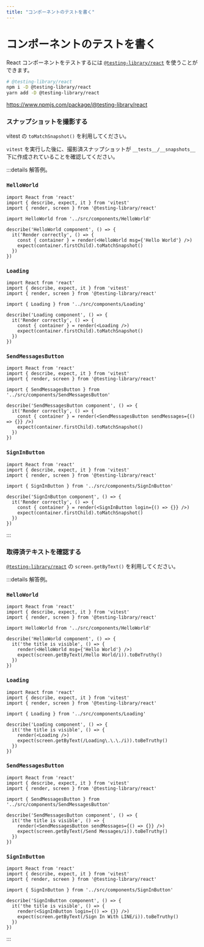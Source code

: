 ```yaml
---
title: "コンポーネントのテストを書く"
---
```


# コンポーネントのテストを書く

React コンポーネントをテストするには [`@testing-library/react`](https://www.npmjs.com/package/@testing-library/react) を使うことができます。

```bash
# @testing-library/react
npm i -D @testing-library/react
yarn add -D @testing-library/react
```

https://www.npmjs.com/package/@testing-library/react

### スナップショットを撮影する

vitest の `toMatchSnapshot()` を利用してください。

`vitest` を実行した後に、撮影済スナップショットが `__tests__/__snapshots__` 下に作成されていることを確認してください。

:::details 解答例。

### `HelloWorld`

```tsx:__tests__/example.spec.tsx
import React from 'react'
import { describe, expect, it } from 'vitest'
import { render, screen } from '@testing-library/react'

import HelloWorld from '../src/components/HelloWorld'

describe('HelloWorld component', () => {
  it('Render correctly', () => {
    const { container } = render(<HelloWorld msg={'Hello World'} />)
    expect(container.firstChild).toMatchSnapshot()
  })
})
```

### `Loading`

```tsx:__tests__/example.spec.tsx
import React from 'react'
import { describe, expect, it } from 'vitest'
import { render, screen } from '@testing-library/react'

import { Loading } from '../src/components/Loading'

describe('Loading component', () => {
  it('Render correctly', () => {
    const { container } = render(<Loading />)
    expect(container.firstChild).toMatchSnapshot()
  })
})
```

### `SendMessagesButton`

```tsx:__tests__/example.spec.tsx
import React from 'react'
import { describe, expect, it } from 'vitest'
import { render, screen } from '@testing-library/react'

import { SendMessagesButton } from '../src/components/SendMessagesButton'

describe('SendMessagesButton component', () => {
  it('Render correctly', () => {
    const { container } = render(<SendMessagesButton sendMessages={() => {}} />)
    expect(container.firstChild).toMatchSnapshot()
  })
})
```

### `SignInButton`

```tsx:__tests__/example.spec.tsx
import React from 'react'
import { describe, expect, it } from 'vitest'
import { render, screen } from '@testing-library/react'

import { SignInButton } from '../src/components/SignInButton'

describe('SignInButton component', () => {
  it('Render correctly', () => {
    const { container } = render(<SignInButton login={() => {}} />)
    expect(container.firstChild).toMatchSnapshot()
  })
})
```

:::

### 取得済テキストを確認する

[`@testing-library/react`](https://www.npmjs.com/package/@testing-library/react) の `screen.getByText()` を利用してください。

:::details 解答例。

### `HelloWorld`

```tsx:__tests__/example-2.spec.tsx
import React from 'react'
import { describe, expect, it } from 'vitest'
import { render, screen } from '@testing-library/react'

import HelloWorld from '../src/components/HelloWorld'

describe('HelloWorld component', () => {
  it('the title is visible', () => {
    render(<HelloWorld msg={'Hello World'} />)
    expect(screen.getByText(/Hello World/i)).toBeTruthy()
  })
})
```

### `Loading`

```tsx:__tests__/example-2.spec.tsx
import React from 'react'
import { describe, expect, it } from 'vitest'
import { render, screen } from '@testing-library/react'

import { Loading } from '../src/components/Loading'

describe('Loading component', () => {
  it('the title is visible', () => {
    render(<Loading />)
    expect(screen.getByText(/Loading\.\.\./i)).toBeTruthy()
  })
})

```

### `SendMessagesButton`

```tsx:__tests__/example-2.spec.tsx
import React from 'react'
import { describe, expect, it } from 'vitest'
import { render, screen } from '@testing-library/react'

import { SendMessagesButton } from '../src/components/SendMessagesButton'

describe('SendMessagesButton component', () => {
  it('the title is visible', () => {
    render(<SendMessagesButton sendMessages={() => {}} />)
    expect(screen.getByText(/Send Messages/i)).toBeTruthy()
  })
})

```

### `SignInButton`

```tsx:__tests__/example-2.spec.tsx
import React from 'react'
import { describe, expect, it } from 'vitest'
import { render, screen } from '@testing-library/react'

import { SignInButton } from '../src/components/SignInButton'

describe('SignInButton component', () => {
  it('the title is visible', () => {
    render(<SignInButton login={() => {}} />)
    expect(screen.getByText(/Sign In With LINE/i)).toBeTruthy()
  })
})
```

:::
